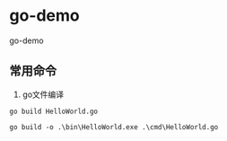 # go-demo
go-demo


## 常用命令

1. go文件编译
```
go build HelloWorld.go

go build -o .\bin\HelloWorld.exe .\cmd\HelloWorld.go

```